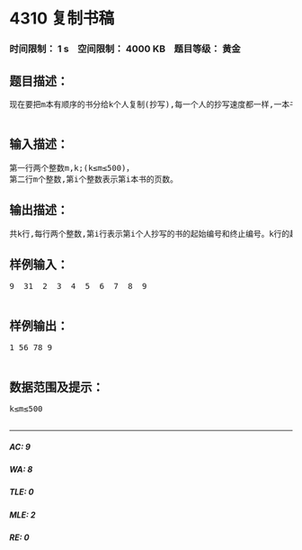 # 4310 复制书稿   
### 时间限制： 1 s&nbsp;&nbsp;&nbsp;&nbsp;空间限制： 4000 KB&nbsp;&nbsp;&nbsp;&nbsp;题目等级： 黄金  
## 题目描述：  

<pre>
现在要把m本有顺序的书分给k个人复制(抄写),每一个人的抄写速度都一样,一本书不允许给两个(或以上)的人抄写,分给每一个人的书,必须是连续的,比如不能把第一、第三和第四本书给同一个人抄写。现在请你设计一种方案,使得复制时间最短。复制时间为抄写页数最多的人用去的时间。  

</pre>
  
  
## 输入描述：  

<pre>
第一行两个整数m,k;(k≤m≤500)，       
第二行m个整数,第i个整数表示第i本书的页数。  
</pre>
  
  
## 输出描述：  

<pre>
共k行,每行两个整数,第i行表示第i个人抄写的书的起始编号和终止编号。k行的起始编号应该从小到大排列,如果有多解,则尽可能让前面的人少抄写。
</pre>
  
  
## 样例输入：  

<pre>
9  31  2  3  4  5  6  7  8  9  

</pre>
  
  
## 样例输出：  

<pre>
1 56 78 9  

</pre>
  
  
## 数据范围及提示：  

<pre>
k≤m≤500  

</pre>
  
  
***  

##### AC: 9  
##### WA: 8  
##### TLE: 0  
##### MLE: 2  
##### RE: 0  

